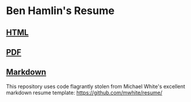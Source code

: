 # Ben Hamlin's Resume

## [HTML](http://cs.pdx.edu/~hamlinb/resume.html)
## [PDF](http://cs.pdx.edu/~hamlinb/resume.pdf)
## [Markdown](https://github.com/protoben/resume/blob/master/resume.md)

This repository uses code flagrantly stolen from Michael White's excellent
markdown resume template: <https://github.com/mwhite/resume/>
